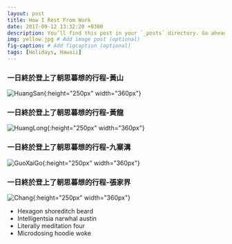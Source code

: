 ```yaml
---
layout: post
title: How I Rest From Work
date: 2017-09-12 13:32:20 +0300
description: You’ll find this post in your `_posts` directory. Go ahead and edit it and re-build the site to see your changes. # Add post description (optional)
img: yellow.jpg # Add image post (optional)
fig-caption: # Add figcaption (optional)
tags: [Holidays, Hawaii]
---
```


### 一日終於登上了朝思暮想的行程-黃山
>
![HuangSan]({{site.baseurl}}/assets/img/HuangSan.jpg){:height="250px" width="360px"}

### 一日終於登上了朝思暮想的行程-黃龍
>
![HuangLong]({{site.baseurl}}/assets/img/HuangLong.jpg){:height="250px" width="360px"}

### 一日終於登上了朝思暮想的行程-九寨溝
>
![GuoXaiGo]({{site.baseurl}}/assets/img/GuoXaiGo.jpg){:height="250px" width="360px"}

### 一日終於登上了朝思暮想的行程-張家界
>
![Chang]({{site.baseurl}}/assets/img/Chang.jpg){:height="250px" width="360px"}

* Hexagon shoreditch beard
* Intelligentsia narwhal austin
* Literally meditation four
* Microdosing hoodie woke


